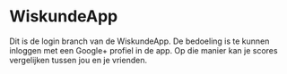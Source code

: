 # WiskundeApp
Dit is de login branch van de WiskundeApp.
De bedoeling is te kunnen inloggen met een Google+ profiel in de app.
Op die manier kan je scores vergelijken tussen jou en je vrienden.
